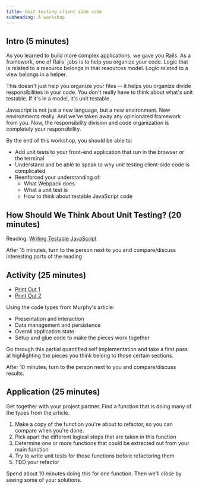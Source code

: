 ```yaml
---
title: Unit testing client side code
subheading: A workshop
---
```

## Intro (5 minutes)

As you learned to build more complex applications, we gave you Rails. As a framework, one of Rails' jobs is to help you organize your code. Logic that is related to a resource belongs in that resources model. Logic related to a view belongs in a helper.

This doesn't just help you organize your files -- it helps you organize divide responsibilities in your code. You don't really have to think about what's unit testable. If it's in a model, it's unit testable.

Javascript is not just a new language, but a new environment. New environments really. And we've taken away any opinionated framework from you. Now, the responsibility division and code organization is completely your responsibility.

By the end of this workshop, you should be able to:

- Add unit tests to your front-end application that run in the browser or the terminal
- Understand and be able to speak to why unit testing client-side code is complicated
- Reenforced your understanding of:
    - What Webpack does
    - What a unit test is
    - How to think about testable JavaScript code

## How Should We Think About Unit Testing? (20 minutes)

Reading: [Writing Testable JavaScript](https://alistapart.com/article/writing-testable-javascript)

After 15 minutes, turn to the person next to you and compare/discuss interesting parts of the reading

## Activity (25 minutes)

- [Print Out 1](https://gist.github.com/rrgayhart/2aec7614cd91e1ea01780c9bbdb40d39)
- [Print Out 2](https://gist.github.com/neight-allen/6b7f05c01023682d41ad5625febf2655)

Using the code types from Murphy's article:

- Presentation and interaction
- Data management and persistence
- Overall application state
- Setup and glue code to make the pieces work together

Go through this partial quantified self implementation and take a first pass at highlighting the pieces you think belong to those certain sections.

After 10 minutes, turn to the person next to you and compare/discuss results.

## Application (25 minutes)

Get together with your project partner. Find a function that is doing many of the types from the article.

1. Make a copy of the function you're about to refactor, so you can compare when you're done.
1. Pick apart the different logical steps that are taken in this function
1. Determine one or more functions that could be extracted out from your main function
1. Try to write unit tests for those functions before refactoring them
1. TDD your refactor

Spend about 10 minutes doing this for one function. Then we'll close by seeing some of your solutions.
